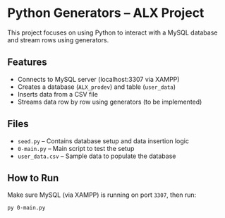 # Python Generators – ALX Project

This project focuses on using Python to interact with a MySQL database and stream rows using generators.

## Features

- Connects to MySQL server (localhost:3307 via XAMPP)
- Creates a database (`ALX_prodev`) and table (`user_data`)
- Inserts data from a CSV file
- Streams data row by row using generators (to be implemented)

## Files

- `seed.py` – Contains database setup and data insertion logic
- `0-main.py` – Main script to test the setup
- `user_data.csv` – Sample data to populate the database

## How to Run

Make sure MySQL (via XAMPP) is running on port `3307`, then run:

```bash
py 0-main.py
